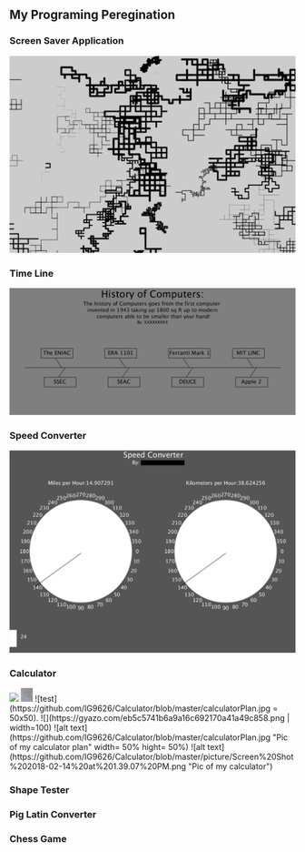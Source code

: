 ## My Programing Peregination

### Screen Saver Application
![alt text](https://github.com/IG9626/screenSaver/blob/master/PicOfScreenSaver2.png "Pic of screensaver App")

### Time Line
![alt text](https://github.com/IG9626/timeline/blob/master/timelinePhoto1.png "Pic of Timeline")

### Speed Converter
![alt text](https://github.com/IG9626/speedconverterApp/blob/master/speedConverterAppPic.png "Pic of Speed Converter")

### Calculator
 <img src="https://github.com/favicon.ico" height="24">
  <img src="https://github.com/IG9626/Calculator/blob/master/calculatorPlan.jpg" height="24">
![test](https://github.com/IG9626/Calculator/blob/master/calculatorPlan.jpg = 50x50).
![](https://gyazo.com/eb5c5741b6a9a16c692170a41a49c858.png | width=100)
![alt text](https://github.com/IG9626/Calculator/blob/master/calculatorPlan.jpg "Pic of my calculator plan" width= 50% hight= 50%)
![alt text](https://github.com/IG9626/Calculator/blob/master/picture/Screen%20Shot%202018-02-14%20at%201.39.07%20PM.png "Pic of my calculator")

### Shape Tester


### Pig Latin Converter


### Chess Game

